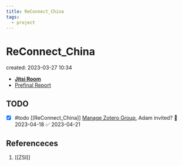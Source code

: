```yaml
---
title: ReConnect_China
tags:
  - project
---
```


# ReConnect_China
created: 2023-03-27 10:34

- [**Jitsi Room** ](https://meet.jit.si/ReconnectChina)
- [Prefinal Report](https://momehu-my.sharepoint.com/:w:/g/personal/radvanyi_mome_hu/ES4u6XnsTSpMjr74N9jWNcIBJKcK4TwmeT2nElFbVr_-Gw?e=UgeIBB)

## TODO

- [x] #todo [[ReConnect_China]] [Manage Zotero Group](https://mail.google.com/mail/u/0/#inbox/FMfcgzGsmDqGmJQVMHdNbdBkPprVlSGX), Adam invited? 🛫 2023-04-18 ✅ 2023-04-21
## Referenceces
1. [[ZSI]]